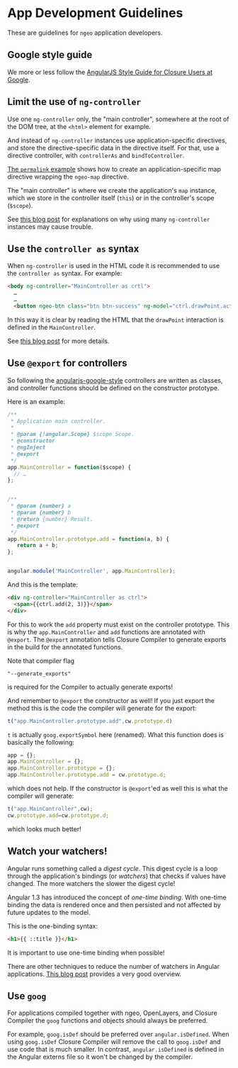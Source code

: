 # App Development Guidelines

These are guidelines for `ngeo` application developers.

## Google style guide

We more or less follow the [AngularJS Style Guide for Closure Users at
Google](http://google-styleguide.googlecode.com/svn/trunk/angularjs-google-style.html).

## Limit the use of `ng-controller`

Use one `ng-controller` only, the "main controller", somewhere at the root of
the DOM tree, at the `<html>` element for example.

And instead of `ng-controller` instances use application-specific directives,
and store the directive-specific data in the directive itself. For that, use
a directive controller, with `controllerAs` and `bindToController`.

[The `permalink`
example](https://github.com/camptocamp/ngeo/tree/master/examples/permalink.js)
shows how to create an application-specific map directive wrapping the
`ngeo-map` directive.

The "main controller" is where we create the application's `map` instance,
which we store in the controller itself (`this`) or in the controller's scope
(`$scope`).

See [this blog
post](http://teropa.info/blog/2014/10/24/how-ive-improved-my-angular-apps-by-banning-ng-controller.html)
for explanations on why using many `ng-controller` instances may cause trouble.

## Use the `controller as` syntax

When `ng-controller` is used in the HTML code it is recommended to use
the `controller as` syntax. For example:

```html
<body ng-controller="MainController as crtl">
  …
  …
  <button ngeo-btn class="btn btn-success" ng-model="ctrl.drawPoint.active">Point</button>
```

In this way it is clear by reading the HTML that the `drawPoint` interaction is
defined in the `MainController`.

See [this blog
post](http://toddmotto.com/digging-into-angulars-controller-as-syntax/) for
more details.

## Use `@export` for controllers

So following the
[angularjs-google-style](http://google-styleguide.googlecode.com/svn/trunk/angularjs-google-style.html)
controllers are written as classes, and controller functions should be defined
on the constructor prototype.

Here is an example:

```js
/**
 * Application main controller.
 *
 * @param {!angular.Scope} $scope Scope.
 * @constructor
 * @ngInject
 * @export
 */
app.MainController = function($scope) {
  // …
};


/**
 * @param {number} a
 * @param {number} b
 * @return {number} Result.
 * @export
 */
app.MainController.prototype.add = function(a, b) {
   return a + b;
};


angular.module('MainController', app.MainController);
```

And this is the template:

```html
<div ng-controller="MainController as ctrl">
  <span>{{ctrl.add(2, 3)}}</span>
</div>
```

For this to work the `add` property must exist on the controller prototype.
This is why the `app.MainController` and `add` functions are annotated with
`@export`. The `@export` annotation tells Closure Compiler to generate exports
in the build for the annotated functions.

Note that compiler flag

```
"--generate_exports"
```

is required for the Compiler to actually generate exports!

And remember to `@export` the constructor as well! If you just export the
method this is the code the compiler will generate for the export:

```js
t("app.MainController.prototype.add",cw.prototype.d)
```

`t` is actually `goog.exportSymbol` here (renamed). What this function does
is basically the following:

```js
app = {};
app.MainController = {};
app.MainController.prototype = {};
app.MainController.prototype.add = cw.prototype.d;
```

which does not help. If the constructor is `@export`'ed as well this is
what the compiler will generate:

```js
t("app.MainController",cw);
cw.prototype.add=cw.prototype.d;
```

which looks much better!

## Watch your watchers!

Angular runs something called a *digest cycle*. This digest cycle is a loop
through the application's bindings (or *watchers*) that checks if values have
changed. The more watchers the slower the digest cycle!

Angular 1.3 has introduced the concept of *one-time binding*. With one-time
binding the data is rendered once and then persisted and not affected by future
updates to the model.

This is the one-binding syntax:

```html
<h1>{{ ::title }}</h1>
```

It is important to use one-time binding when possible!

There are other techniques to reduce the number of watchers in Angular
applications. [This blog
post](http://www.binpress.com/tutorial/speeding-up-angular-js-with-simple-optimizations/135)
provides a very good overview.

## Use `goog`

For applications compiled together with ngeo, OpenLayers, and Closure Compiler
the `goog` functions and objects should always be preferred.

For example, `goog.isDef` should be preferred over `angular.isDefined`. When
using `goog.isDef` Closure Compiler will remove the call to `goog.isDef` and
use code that is much smaller. In contrast, `angular.isDefined` is defined in
the Angular externs file so it won't be changed by the compiler.

